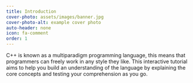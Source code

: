 ```yaml
---
title: Introduction
cover-photo: assets/images/banner.jpg
cover-photo-alt: example cover photo
auto-header: none
icon: fa-comment
order: 1
---
```


C++ is known as a multiparadigm programming language, this means that programmers can freely work in any style they like. This interactive tutorial aims to help you build an understanding of the language by explaining the core concepts and testing your comprehension as you go.
